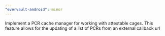 ```yaml
---
"evervault-android": minor
---
```


Implement a PCR cache manager for working with attestable cages. This feature allows for the updating of a list of PCRs from an external callback url
